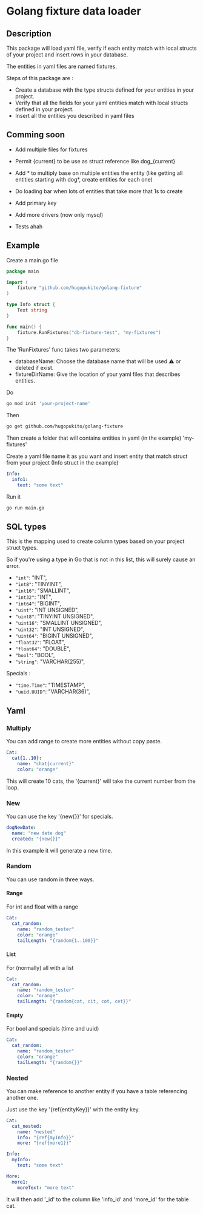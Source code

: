 # Golang fixture data loader

## Description

This package will load yaml file, verify if each entity match with local structs of your project and insert rows in your database.

The entities in yaml files are named fixtures.

Steps of this package are :

- Create a database with the type structs defined for your entities in your project.
- Verify that all the fields for your yaml entities match with local structs defined in your project.
- Insert all the entities you described in yaml files

## Comming soon

- Add multiple files for fixtures

- Permit {current} to be use as struct reference like dog_{current}

- Add * to multiply base on multiple entities the entity (like getting all entities starting with dog*, create entities for each one)

- Do loading bar when lots of entities that take more that 1s to create

- Add primary key

- Add more drivers (now only mysql)

- Tests ahah

## Example

Create a main.go file

```go
package main

import (
	fixture "github.com/hugopukito/golang-fixture"
)

type Info struct {
	Text string
}

func main() {
	fixture.RunFixtures("db-fixture-test", "my-fixtures")
}
```

The 'RunFixtures' func takes two parameters:

- databaseName: Choose the database name that will be used ⚠️ or deleted if exist.
- fixtureDirName: Give the location of your yaml files that describes entities.


Do
```bash 
go mod init 'your-project-name'
```

Then
```bash
go get github.com/hugopukito/golang-fixture
```

Then create a folder that will contains entities in yaml (in the example) 'my-fixtures'

Create a yaml file name it as you want and insert entity that match struct from your project (Info struct in the example)

```yaml
Info:
  info1:
    text: "some text"
```

Run it
```bash 
go run main.go
```

## SQL types

This is the mapping used to create column types based on your project struct types.

So if you're using a type in Go that is not in this list, this will surely cause an error.

- `"int"`:       "INT",
- `"int8"`:      "TINYINT",
- `"int16"`:     "SMALLINT",
- `"int32"`:     "INT",
- `"int64"`:     "BIGINT",
- `"uint"`:      "INT UNSIGNED",
- `"uint8"`:     "TINYINT UNSIGNED",
- `"uint16"`:    "SMALLINT UNSIGNED",
- `"uint32"`:    "INT UNSIGNED",
- `"uint64"`:    "BIGINT UNSIGNED",
- `"float32"`:   "FLOAT",
- `"float64"`:   "DOUBLE",
- `"bool"`:      "BOOL",
- `"string"`:    "VARCHAR(255)",

Specials :

- `"time.Time"`: "TIMESTAMP",
- `"uuid.UUID"`: "VARCHAR(36)",

## Yaml

### Multiply

You can add range to create more entities without copy paste.

```yaml
Cat:
  cat{1..10}:
  	name: "chat{current}"
    color: "orange"
```

This will create 10 cats, the '{current}' will take the current number from the loop.

### New

You can use the key '{new{}}' for specials.

```yaml
dogNewDate:
  name: "new date dog"
  created: "{new{}}"
```

In this example it will generate a new time.

### Random

You can use random in three ways.

#### Range

For int and float with a range

```yaml
Cat:
  cat_random:
    name: "random_tester"
    color: "orange"
    tailLength: "{random{1..100}}"
```

#### List

For (normally) all with a list

```yaml
Cat:
  cat_random:
    name: "random_tester"
    color: "orange"
    tailLength: "{random{cat, cit, cot, cet}}"
```

#### Empty

For bool and specials (time and uuid)

```yaml
Cat:
  cat_random:
    name: "random_tester"
    color: "orange"
    tailLength: "{random{}}"
```

### Nested

You can make reference to another entity if you have a table referencing another one.

Just use the key '{ref{entityKey}}' with the entity key.

```yaml
Cat:
  cat_nested:
    name: "nested"
    info: "{ref{myInfo}}"
    more: "{ref{more1}}"

Info:
  myInfo:
    text: "some text"

More:
  more1:
    moreText: "more text"
```

It will then add '_id' to the column like 'info_id' and 'more_id' for the table cat.